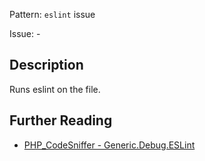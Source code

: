 Pattern: `eslint` issue

Issue: -

## Description

Runs eslint on the file.

## Further Reading

* [PHP_CodeSniffer - Generic.Debug.ESLint](https://github.com/PHPCSStandards/PHP_CodeSniffer/blob/master/src/Standards/Generic/Sniffs/Debug/ESLintSniff.php)